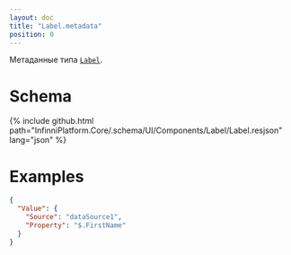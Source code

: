 ```yaml
---
layout: doc
title: "Label.metadata"
position: 0
---
```


Метаданные типа [`Label`](../).

# Schema

{% include github.html path="InfinniPlatform.Core/.schema/UI/Components/Label/Label.resjson" lang="json" %}

# Examples

```json
{
  "Value": {
    "Source": "dataSource1",
    "Property": "$.FirstName"
  }
}
```
